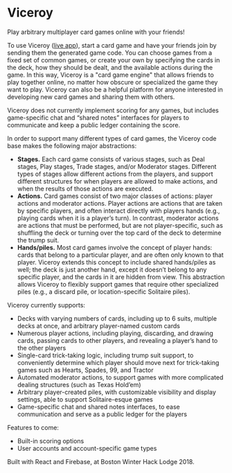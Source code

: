 # Viceroy

Play arbitrary multiplayer card games online with your friends!

To use Viceroy ([live app](https://cards-vc.firebaseapp.com/)), start a card game and have your friends join by sending them the generated game code. You can choose games from a fixed set of common games, or create your own by specifying the cards in the deck, how they should be dealt, and the available actions during the game. In this way, Viceroy is a "card game engine" that allows friends to play together online, no matter how obscure or specialized the game they want to play. Viceroy can also be a helpful platform for anyone interested in developing new card games and sharing them with others.

Viceroy does not currently implement scoring for any games, but includes game-specific chat and “shared notes” interfaces for players to communicate and keep a public ledger containing the score.

In order to support many different types of card games, the Viceroy code base makes the following major abstractions:
* **Stages.** Each card game consists of various stages, such as Deal stages, Play stages, Trade stages, and/or Moderator stages. Different types of stages allow different actions from the players, and support different structures for when players are allowed to make actions, and when the results of those actions are executed.
* **Actions.** Card games consist of two major classes of actions: player actions and moderator actions. Player actions are actions that are taken by specific players, and often interact directly with players hands (e.g., playing cards when it is a player’s turn). In contrast, moderator actions are actions that must be performed, but are not player-specific, such as shuffling the deck or turning over the top card of the deck to determine the trump suit.
* **Hands/piles.** Most card games involve the concept of player hands: cards that belong to a particular player, and are often only known to that player. Viceroy extends this concept to include shared hands/piles as well; the deck is just another hand, except it doesn’t belong to any specific player, and the cards in it are hidden from view. This abstraction allows Viceroy to flexibly support games that require other specialized piles (e.g., a discard pile, or location-specific Solitaire piles).

Viceroy currently supports:
* Decks with varying numbers of cards, including up to 6 suits, multiple decks at once, and arbitrary player-named custom cards
* Numerous player actions, including playing, discarding, and drawing cards, passing cards to other players, and revealing a player’s hand to the other players
* Single-card trick-taking logic, including trump suit support, to conveniently determine which player should move next for trick-taking games such as Hearts, Spades, 99, and Tractor
* Automated moderator actions, to support games with more complicated dealing structures (such as Texas Hold’em)
* Arbitrary player-created piles, with customizable visibility and display settings, able to support Solitaire-esque games
* Game-specific chat and shared notes interfaces, to ease communication and serve as a public ledger for the players

Features to come:
* Built-in scoring options
* User accounts and account-specific game types

Built with React and Firebase, at Boston Winter Hack Lodge 2018.
